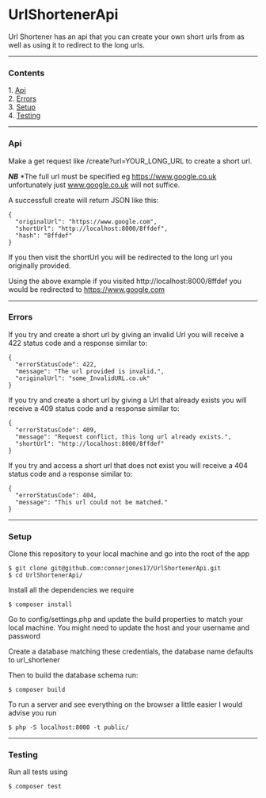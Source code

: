 # UrlShortenerApi

Url Shortener has an api that you can create your own short urls from as well as using it to redirect to the long urls.

<hr>

<h3>Contents</h3>
1. <a href="#api">Api</a> <br />
2. <a href="#errors">Errors</a>  <br />
3. <a href="#setup">Setup</a>  <br />
4. <a href="#testing">Testing</a>  <br />

<hr>

<h3 id="api">Api</h3>

Make a get request like /create?url=YOUR_LONG_URL to create a short url.

***NB*** *The full url must be specified eg https://www.google.co.uk unfortunately just www.google.co.uk will not suffice.

A successfull create will return JSON like this:

```
{
  "originalUrl": "https://www.google.com",
  "shortUrl": "http://localhost:8000/8ffdef",
  "hash": "8ffdef"
}
```

If you then visit the shortUrl you will be redirected to the long url you originally provided.

Using the above example if you visited http://localhost:8000/8ffdef you would be redirected to https://www.google.com

<hr>

<h3 id="erros">Errors</h3>

If you try and create a short url by giving an invalid Url you will receive a 422 status code and a response similar to:

```
{
  "errorStatusCode": 422,
  "message": "The url provided is invalid.",
  "originalUrl": "some_InvalidURL.co.uk"
}
```

If you try and create a short url by giving a Url that already exists you will receive a 409 status code and a response similar to:

```
{
  "errorStatusCode": 409,
  "message": "Request conflict, this long url already exists.",
  "shortUrl": "http://localhost:8000/8ffdef"
}
```

If you try and access a short url that does not exist you will receive a 404 status code and a response similar to:

```
{
  "errorStatusCode": 404,
  "message": "This url could not be matched."
}
```

<hr>

<h3 id="setup">Setup</h3>

Clone this repository to your local machine and go into the root of the app

```
$ git clone git@github.com:connorjones17/UrlShortenerApi.git
$ cd UrlShortenerApi/
```

Install all the dependencies we require

```
$ composer install
```

Go to config/settings.php and update the build properties to match your local machine. 
You might need to update the host and your username and password

Create a database matching these credentials, the database name defaults to url_shortener

Then to build the database schema run:
```
$ composer build
```

To run a server and see everything on the browser a little easier I would advise you run
```
$ php -S localhost:8000 -t public/
```

<hr>

<h3 id="testing">Testing</h3>

Run all tests using
```
$ composer test
````

